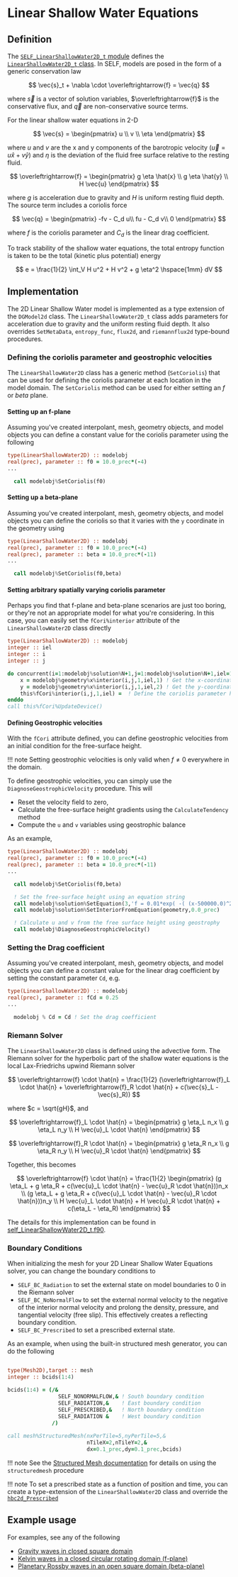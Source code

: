 # Linear Shallow Water Equations

## Definition
The [`SELF_LinearShallowWater2D_t` module](../ford/sourcefile/self_LinearShallowWater2D_t.f90.html) defines the [`LinearShallowWater2D_t` class](ford/type/LinearShallowWater2D_t.html). In SELF, models are posed in the form of a generic conservation law

$$
  \vec{s}_t + \nabla \cdot \overleftrightarrow{f} = \vec{q}
$$

where $\vec{s}$ is a vector of solution variables, $\overleftrightarrow{f}$ is the conservative flux, and $\vec{q}$ are non-conservative source terms. 

For the linear shallow water equations in 2-D

$$
    \vec{s} = 
    \begin{pmatrix}
        u \\ 
        v \\ 
        \eta
    \end{pmatrix}
$$

where $u$ and $v$ are the x and y components of the barotropic velocity ($\vec{u} =  u \hat{x} + v \hat{y}$) and $\eta$ is the deviation of the fluid free surface relative to the resting fluid.

$$
    \overleftrightarrow{f} = 
    \begin{pmatrix}
        g \eta \hat{x} \\ 
        g \eta \hat{y} \\ 
        H \vec{u}
    \end{pmatrix}
$$

where $g$ is acceleration due to gravity and $H$ is uniform resting fluid depth. The source term includes a coriolis force

$$
    \vec{q} = 
        \begin{pmatrix}
        -fv - C_d u\\ 
        fu - C_d v\\ 
        0
    \end{pmatrix}
$$

where $f$ is the coriolis parameter and $C_d$ is the linear drag coefficient.

To track stability of the shallow water equations, the total entropy function is taken to be the total (kinetic plus potential) energy

$$
    e = \frac{1}{2} \int_V H u^2 + H v^2 + g \eta^2 \hspace{1mm} dV
$$

## Implementation
The 2D Linear Shallow Water model is implemented as a type extension of the `DGModel2d` class. The `LinearShallowWater2D_t` class adds parameters for acceleration due to gravity and the uniform resting fluid depth. It also overrides `SetMetaData`, `entropy_func`, `flux2d`, and `riemannflux2d` type-bound procedures.

### Defining the coriolis parameter and geostrophic velocities
The `LinearShallowWater2D` class has a generic method (`SetCoriolis`) that can be used for defining the coriolis parameter at each location in the model domain. The `SetCoriolis` method can be used for either setting an $f$ or $beta$ plane.

#### Setting up an f-plane
Assuming you've created interpolant, mesh, geometry objects, and model objects you can define a constant value for the coriolis parameter using the following
```fortran
type(LinearShallowWater2D) :: modelobj
real(prec), parameter :: f0 = 10.0_prec*(-4)
...

  call modelobj%SetCoriolis(f0)

```

#### Setting up a beta-plane
Assuming you've created interpolant, mesh, geometry objects, and model objects you can define the coriolis so that it varies with the `y` coordinate in the geometry using
```fortran
type(LinearShallowWater2D) :: modelobj
real(prec), parameter :: f0 = 10.0_prec*(-4)
real(prec), parameter :: beta = 10.0_prec*(-11) 
...

  call modelobj%SetCoriolis(f0,beta)

```

#### Setting arbitrary spatially varying coriolis parameter
Perhaps you find that f-plane and beta-plane scenarios are just too boring, or they're not an appropriate model for what you're considering. In this case, you can easily set the `fCori%interior` attribute of the `LinearShallowWater2D` class directly


```fortran
type(LinearShallowWater2D) :: modelobj
integer :: iel
integer :: i
integer :: j

do concurrent(i=1:modelobj%solution%N+1,j=1:modelobj%solution%N+1,iel=1:modelobj%mesh%nElem)
    x = modelobj%geometry%x%interior(i,j,1,iel,1) ! Get the x-coordinate
    y = modelobj%geometry%x%interior(i,j,1,iel,2) ! Get the y-coordinate
    this%fCori%interior(i,j,1,iel) =  ! Define the coriolis parameter here as a function of x and y
enddo
call this%fCori%UpdateDevice()
```

#### Defining Geostrophic velocities
With the `fCori` attribute defined, you can define geostrophic velocities from an initial condition for the free-surface height.

!!! note
    Setting geostrophic velocities is only valid when $f \neq 0$ everywhere in the domain.

To define geostrophic velocities, you can simply use the `DiagnoseGeostrophicVelocity` procedure. This will 

* Reset the velocity field to zero,
* Calculate the free-surface height gradients using the `CalculateTendency` method
* Compute the `u` and `v` variables using geostrophic balance

As an example,

```fortran
type(LinearShallowWater2D) :: modelobj
real(prec), parameter :: f0 = 10.0_prec*(-4)
real(prec), parameter :: beta = 10.0_prec*(-11) 
...

  call modelobj%SetCoriolis(f0,beta)  

  ! Set the free-surface height using an equation string
  call modelobj%solution%SetEquation(3,'f = 0.01*exp( -( (x-500000.0)^2 + (y-500000.0)^2 )/(2.0*(10.0^10)) )')
  call modelobj%solution%SetInteriorFromEquation(geometry,0.0_prec)

  ! Calculate u and v from the free surface height using geostrophy
  call modelobj%DiagnoseGeostrophicVelocity()

```

### Setting the Drag coefficient
Assuming you've created interpolant, mesh, geometry objects, and model objects you can define a constant value for the linear drag coefficient by setting the constant parameter `Cd`, e.g. 

```fortran
type(LinearShallowWater2D) :: modelobj
real(prec), parameter :: fCd = 0.25
...

  modelobj % Cd = Cd ! Set the drag coefficient

```
### Riemann Solver
The `LinearShallowWater2D` class is defined using the advective form.
The Riemann solver for the hyperbolic part of the shallow water equations is the local Lax-Friedrichs upwind Riemann solver

$$
    \overleftrightarrow{f} \cdot \hat{n} =
    \frac{1}{2}
    (\overleftrightarrow{f}_L \cdot \hat{n} + 
    \overleftrightarrow{f}_R \cdot \hat{n} +
    c(\vec{s}_L - \vec{s}_R))
$$

where $c = \sqrt{gH}$, and

$$
    \overleftrightarrow{f}_L \cdot \hat{n} =
    \begin{pmatrix}
        g \eta_L n_x \\ 
        g \eta_L n_y \\ 
        H \vec{u}_L \cdot \hat{n}
    \end{pmatrix}
$$

$$
    \overleftrightarrow{f}_R \cdot \hat{n} =
    \begin{pmatrix}
        g \eta_R n_x \\ 
        g \eta_R n_y \\ 
        H \vec{u}_R \cdot \hat{n}
    \end{pmatrix}
$$

Together, this becomes

$$
    \overleftrightarrow{f} \cdot \hat{n} =
    \frac{1}{2}
    \begin{pmatrix}
        (g \eta_L + g \eta_R + c(\vec{u}_L \cdot \hat{n} - \vec{u}_R \cdot \hat{n}))n_x \\
        (g \eta_L + g \eta_R + c(\vec{u}_L \cdot \hat{n} - \vec{u}_R \cdot \hat{n}))n_y \\
        H \vec{u}_L \cdot \hat{n} + H \vec{u}_R \cdot \hat{n} + c(\eta_L - \eta_R)
    \end{pmatrix}
$$

The details for this implementation can be found in [self_LinearShallowWater2D_t.f90](../ford/sourcefile/self_LinearShallowWater2D_t.f90.html).


### Boundary Conditions
When initializing the mesh for your 2D Linear Shallow Water Equations solver, you can change the boundary conditions to 

* `SELF_BC_Radiation` to set the external state on model boundaries to 0 in the Riemann solver
* `SELF_BC_NoNormalFlow` to set the external normal velocity to the negative of the interior normal velocity and prolong the density, pressure, and tangential velocity (free slip). This effectively creates a reflecting boundary condition.
* `SELF_BC_Prescribed` to set a prescribed external state.

As an example, when using the built-in structured mesh generator, you can do the following

```fortran

type(Mesh2D),target :: mesh
integer :: bcids(1:4)

bcids(1:4) = (/&
                SELF_NONORMALFLOW,& ! South boundary condition
                SELF_RADIATION,&    ! East boundary condition
                SELF_PRESCRIBED,&   ! North boundary condition
                SELF_RADIATION &    ! West boundary condition
              /)   
                            
call mesh%StructuredMesh(nxPerTile=5,nyPerTile=5,&
                         nTileX=2,nTileY=2,&
                         dx=0.1_prec,dy=0.1_prec,bcids)

```

!!! note
    See the [Structured Mesh documentation](../MeshGeneration/StructuredMesh.md) for details on using the `structuredmesh` procedure

!!! note
    To set a prescribed state as a function of position and time, you can create a type-extension of the `LinearShallowWater2D` class and override the [`hbc2d_Prescribed`](../ford/proc/hbc2d_prescribed_model.html) 

## Example usage

For examples, see any of the following

* [Gravity waves in closed square domain](../Tutorials/LinearShallowWater/LinearShallowWater.md)
* [Kelvin waves in a closed circular rotating domain (f-plane)](../Tutorials/LinearShallowWater/KelvinWaves.md)
* [Planetary Rossby waves in an open square domain (beta-plane)](../Tutorials/LinearShallowWater/PlanetaryRossbyWave.md)